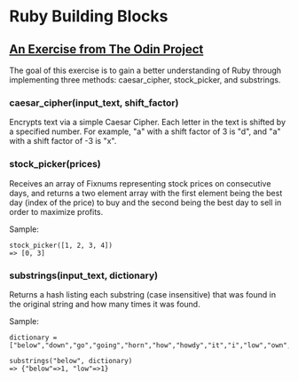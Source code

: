 # Ruby Building Blocks
## [An Exercise from The Odin Project](http://www.theodinproject.com/ruby-programming/building-blocks?ref=lnav)
The goal of this exercise is to gain a better understanding of Ruby through implementing three methods: caesar_cipher, stock_picker, and substrings.

### caesar_cipher(input_text, shift_factor)
Encrypts text via a simple Caesar Cipher. Each letter in the text is shifted by a specified number. For example, "a" with a shift factor of 3 is "d", and "a" with a shift factor of -3 is "x".

### stock_picker(prices)
Receives an array of Fixnums representing stock prices on consecutive days, and returns a two element array with the first element being the best day (index of the price) to buy and the second being the best day to sell in order to maximize profits.

Sample:

```
stock_picker([1, 2, 3, 4])
=> [0, 3]
```

### substrings(input_text, dictionary)
Returns a hash listing each substring (case insensitive) that was found in the original string and how many times it was found.

Sample:

```
dictionary = ["below","down","go","going","horn","how","howdy","it","i","low","own","part","partner","sit"]

substrings("below", dictionary)
=> {"below"=>1, "low"=>1}
```
